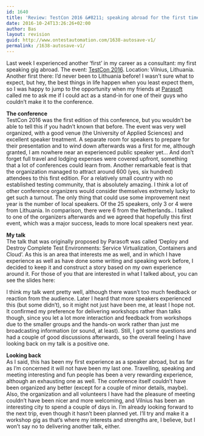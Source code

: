 ```yaml
---
id: 1640
title: 'Review: TestCon 2016 &#8211; speaking abroad for the first time'
date: 2016-10-24T13:26:26+02:00
author: Bas
layout: revision
guid: http://www.ontestautomation.com/1638-autosave-v1/
permalink: /1638-autosave-v1/
---
```

Last week I experienced another &#8216;first&#8217; in my career as a consultant: my first speaking gig abroad. The event: <a href="http://www.testcon.lt/" target="_blank">TestCon 2016</a>. Location: Vilnius, Lithuania. Another first there: I&#8217;d never been to Lithuania before! I wasn&#8217;t sure what to expect, but hey, the best things in life happen when you least expect them, so I was happy to jump to the opportunity when my friends at <a href="http://www.parasoft.com" target="_blank">Parasoft</a> called me to ask me if I could act as a stand-in for one of their guys who couldn&#8217;t make it to the conference.

**The conference**  
TestCon 2016 was the first edition of this conference, but you wouldn&#8217;t be able to tell this if you hadn&#8217;t known that before. The event was very well organized, with a good venue (the University of Applied Sciences) and excellent speaker treatment. A separate room for speakers to prepare for their presentation and to wind down afterwards was a first for me, although granted, I am nowhere near an experienced public speaker yet&#8230; And don&#8217;t forget full travel and lodging expenses were covered upfront, something that a lot of conferences could learn from. Another remarkable feat is that the organization managed to attract around 600 (yes, six hundred) attendees to this first edition. For a relatively small country with no established testing community, that is absolutely amazing. I think a lot of other conference organizers would consider themselves extremely lucky to get such a turnout. The only thing that could use some improvement next year is the number of local speakers. Of the 25 speakers, only 3 or 4 were from Lithuania. In comparison, there were 6 from the Netherlands.. I talked to one of the organizers afterwards and we agreed that hopefully this first event, which was a major success, leads to more local speakers next year.

**My talk**  
The talk that was originally proposed by Parasoft was called &#8216;Deploy and Destroy Complete Test Environments: Service Virtualization, Containers and Cloud&#8217;. As this is an area that interests me as well, and in which I have experience as well as have done some writing and speaking work before, I decided to keep it and construct a story based on my own experience around it. For those of you that are interested in what I talked about, you can see the slides here:



I think my talk went pretty well, although there wasn&#8217;t too much feedback or reaction from the audience. Later I heard that more speakers experienced this (but some didn&#8217;t), so it might not just have been me, at least I hope not. It confirmed my preference for delivering workshops rather than talks though, since you let a lot more interaction and feedback from workshops due to the smaller groups and the hands-on work rather than just me broadcasting information (or sound, at least). Still, I got some questions and had a couple of good discussions afterwards, so the overall feeling I have looking back on my talk is a positive one.

**Looking back**  
As I said, this has been my first experience as a speaker abroad, but as far as I&#8217;m concerned it will not have been my last one. Travelling, speaking and meeting interesting and fun people has been a very rewarding experience, although an exhausting one as well. The conference itself couldn&#8217;t have been organized any better (except for a couple of minor details, maybe). Also, the organization and all volunteers I have had the pleasure of meeting couldn&#8217;t have been nicer and more welcoming, and Vilnius has been an interesting city to spend a couple of days in. I&#8217;m already looking forward to the next trip, even though it hasn&#8217;t been planned yet. I&#8217;ll try and make it a workshop gig as that&#8217;s where my interests and strengths are, I believe, but I won&#8217;t say no to delivering another talk, either.